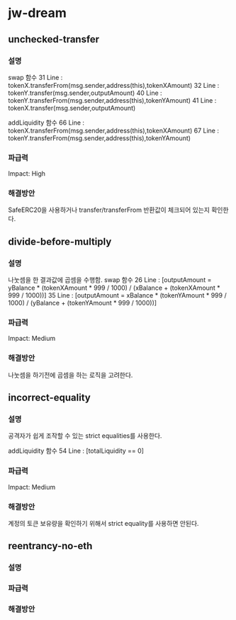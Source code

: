 # jw-dream

## unchecked-transfer
### 설명
swap 함수
31 Line : tokenX.transferFrom(msg.sender,address(this),tokenXAmount)
32 Line : tokenY.transfer(msg.sender,outputAmount)
40 Line : tokenY.transferFrom(msg.sender,address(this),tokenYAmount)
41 Line : tokenX.transfer(msg.sender,outputAmount)

addLiquidity 함수
66 Line : tokenX.transferFrom(msg.sender,address(this),tokenXAmount)
67 Line : tokenY.transferFrom(msg.sender,address(this),tokenYAmount)

### 파급력
Impact: High

### 해결방안
SafeERC20을 사용하거나 transfer/transferFrom 반환값이 체크되어 있는지 확인한다.



## divide-before-multiply
### 설명
나눗셈을 한 결과값에 곱셈을 수행함.
swap 함수
26 Line : [outputAmount = yBalance * (tokenXAmount * 999 / 1000) / (xBalance + (tokenXAmount * 999 / 1000))]
35 Line : [outputAmount = xBalance * (tokenYAmount * 999 / 1000) / (yBalance + (tokenYAmount * 999 / 1000))]

### 파급력
Impact: Medium

### 해결방안
나눗셈을 하기전에 곱셈을 하는 로직을 고려한다.



## incorrect-equality
### 설명
공격자가 쉽게 조작할 수 있는 strict equalities를 사용한다.

addLiquidity 함수
54 Line : [totalLiquidity == 0]

### 파급력
Impact: Medium

### 해결방안
계정의 토큰 보유량을 확인하기 위해서 strict equality를 사용하면 안된다.


## reentrancy-no-eth
### 설명

### 파급력
### 해결방안

